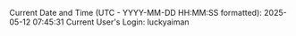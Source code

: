 Current Date and Time (UTC - YYYY-MM-DD HH:MM:SS formatted): 2025-05-12 07:45:31
Current User's Login: luckyaiman
